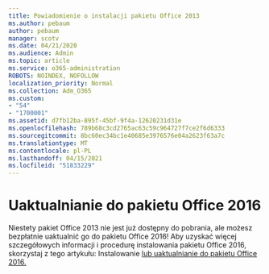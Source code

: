 ```yaml
---
title: Powiadomienie o instalacji pakietu Office 2013
ms.author: pebaum
author: pebaum
manager: scotv
ms.date: 04/21/2020
ms.audience: Admin
ms.topic: article
ms.service: o365-administration
ROBOTS: NOINDEX, NOFOLLOW
localization_priority: Normal
ms.collection: Adm_O365
ms.custom:
- "54"
- "1700001"
ms.assetid: d7fb12ba-895f-45bf-9f4a-12620231d31e
ms.openlocfilehash: 789b68c3cd2765ac63c59c964727f7ce2f6d6333
ms.sourcegitcommit: 8bc60ec34bc1e40685e3976576e04a2623f63a7c
ms.translationtype: MT
ms.contentlocale: pl-PL
ms.lasthandoff: 04/15/2021
ms.locfileid: "51833229"
---
```

# <a name="upgrade-to-office-2016"></a>Uaktualnianie do pakietu Office 2016

Niestety pakiet Office 2013 nie jest już dostępny do pobrania, ale możesz bezpłatnie uaktualnić go do pakietu Office 2016! Aby uzyskać więcej szczegółowych informacji i procedurę instalowania pakietu Office 2016, skorzystaj z tego artykułu: Instalowanie [lub uaktualnianie do pakietu Office 2016.](https://support.office.com/article/Office-2013-is-no-longer-available-for-installation-with-an-Office-365-subscription-de68fd95-553a-4c38-b1b5-e4205b96fc75.aspx)
  